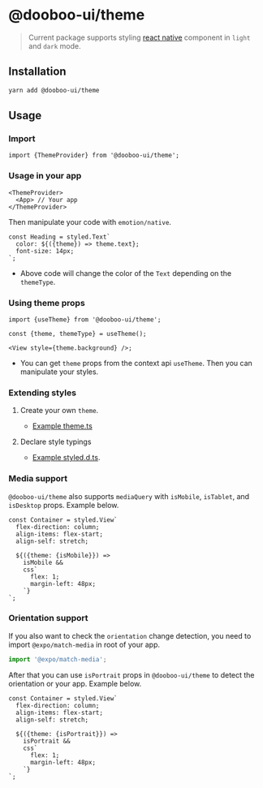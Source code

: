 # @dooboo-ui/theme

> Current package supports styling [react native](reactnative.dev) component in `light` and `dark` mode.

## Installation

```sh
yarn add @dooboo-ui/theme
```

## Usage

### Import

```tsx
import {ThemeProvider} from '@dooboo-ui/theme';
```

### Usage in your app

```tsx
<ThemeProvider>
  <App> // Your app
</ThemeProvider>
```

Then manipulate your code with `emotion/native`.

```tsx
const Heading = styled.Text`
  color: ${({theme}) => theme.text};
  font-size: 14px;
`;
```

- Above code will change the color of the `Text` depending on the `themeType`.

### Using theme props

```tsx
import {useTheme} from '@dooboo-ui/theme';

const {theme, themeType} = useTheme();

<View style={theme.background} />;
```

- You can get `theme` props from the context api `useTheme`. Then you can manipulate your styles.

### Extending styles

1. Create your own `theme`.

   - [Example theme.ts](https://github.com/dooboolab/hackatalk/blob/master/client/src/theme.ts)

2. Declare style typings
   - [Example styled.d.ts](https://github.com/dooboolab/hackatalk/blob/master/client/src/styled.d.ts).

### Media support

`@dooboo-ui/theme` also supports `mediaQuery` with `isMobile`, `isTablet`, and `isDesktop` props. Example below.

```tsx
const Container = styled.View`
  flex-direction: column;
  align-items: flex-start;
  align-self: stretch;

  ${({theme: {isMobile}}) =>
    isMobile &&
    css`
      flex: 1;
      margin-left: 48px;
    `}
`;
```

### Orientation support

If you also want to check the `orientation` change detection, you need to import `@expo/match-media` in root of your app.

```ts
import '@expo/match-media';
```

After that you can use `isPortrait` props in `@dooboo-ui/theme` to detect the orientation or your app. Example below.

```tsx
const Container = styled.View`
  flex-direction: column;
  align-items: flex-start;
  align-self: stretch;

  ${({theme: {isPortrait}}) =>
    isPortrait &&
    css`
      flex: 1;
      margin-left: 48px;
    `}
`;
```
